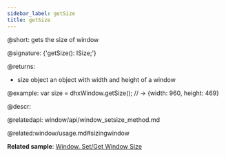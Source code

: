 ```yaml
---
sidebar_label: getSize
title: getSize
---          
```


@short: gets the size of window

@signature: {'getSize(): ISize;'}


@returns:
- size		object		an object with width and height of a window

@example:
var size = dhxWindow.getSize(); // -> {width: 960, height: 469}



@descr:



@relatedapi:
window/api/window_setsize_method.md

@related:window/usage.md#sizingwindow

**Related sample**: [Window. Set/Get Window Size](https://snippet.dhtmlx.com/0zqxydvm)
